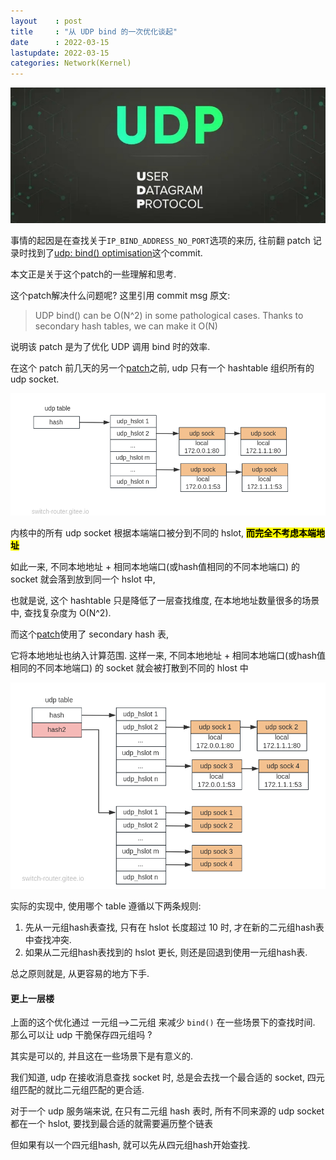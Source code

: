 ```yaml
---
layout    : post
title     : "从 UDP bind 的一次优化谈起"
date      : 2022-03-15
lastupdate: 2022-03-15
categories: Network(Kernel)
---
```

<p align="center"><img src="/assets/img/public/udp.png"></p>

事情的起因是在查找关于`IP_BIND_ADDRESS_NO_PORT`选项的来历, 往前翻 patch 记录时找到了[udp: bind() optimisation](https://github.com/torvalds/linux/commit/30fff9231fad757c061285e347b33c5149c2c2e4)这个commit.

本文正是关于这个patch的一些理解和思考. 

这个patch解决什么问题呢? 这里引用 commit msg 原文:

> UDP bind() can be O(N^2) in some pathological cases.
> Thanks to secondary hash tables, we can make it O(N)

说明该 patch 是为了优化 UDP 调用 bind 时的效率.

在这个 patch 前几天的另一个[patch](https://github.com/torvalds/linux/commit/512615b6b843ff3ff5ad583f34c39b3f302f5f26)之前, udp 只有一个 hashtable 组织所有的 udp socket.

<p align="center"><img src="/assets/img/udp-bind/pic1.png"></p>

内核中的所有 udp socket 根据本端端口被分到不同的 hslot, **<mark>而完全不考虑本端地址</mark>**

如此一来, 不同本地地址 + 相同本地端口(或hash值相同的不同本地端口) 的 socket 就会落到放到同一个 hslot 中, 

也就是说, 这个 hashtable 只是降低了一层查找维度, 在本地地址数量很多的场景中, 查找复杂度为 O(N^2).

而这个[patch](https://github.com/torvalds/linux/commit/30fff9231fad757c061285e347b33c5149c2c2e4)使用了 secondary hash 表,

它将本地地址也纳入计算范围. 这样一来, 不同本地地址 + 相同本地端口(或hash值相同的不同本地端口) 的 socket 就会被打散到不同的 hlost 中

<p align="center"><img src="/assets/img/udp-bind/pic2.png"></p>

实际的实现中, 使用哪个 table 遵循以下两条规则:

1. 先从一元组hash表查找, 只有在 hslot 长度超过 10 时, 才在新的二元组hash表中查找冲突.
2. 如果从二元组hash表找到的 hslot 更长, 则还是回退到使用一元组hash表.

总之原则就是, 从更容易的地方下手.

#### 更上一层楼

上面的这个优化通过 一元组-->二元组 来减少 `bind()` 在一些场景下的查找时间. 那么可以让 udp 干脆保存四元组吗 ?

其实是可以的, 并且这在一些场景下是有意义的. 

我们知道, udp 在接收消息查找 socket 时, 总是会去找一个最合适的 socket, 四元组匹配的就比二元组匹配的更合适.

对于一个 udp 服务端来说, 在只有二元组 hash 表时, 所有不同来源的 udp socket 都在一个 hslot, 要找到最合适的就需要遍历整个链表

但如果有以一个四元组hash, 就可以先从四元组hash开始查找.

